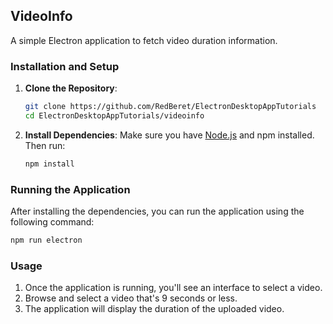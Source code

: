 ## VideoInfo
A simple Electron application to fetch video duration information.

### Installation and Setup

1. **Clone the Repository**:
   ```bash
   git clone https://github.com/RedBeret/ElectronDesktopAppTutorials
   cd ElectronDesktopAppTutorials/videoinfo

   ```

2. **Install Dependencies**:
   Make sure you have [Node.js](https://nodejs.org/) and npm installed. Then run:
   ```bash
   npm install
   ```

### Running the Application

After installing the dependencies, you can run the application using the following command:

```bash
npm run electron
```

### Usage

1. Once the application is running, you'll see an interface to select a video.
2. Browse and select a video that's 9 seconds or less.
3. The application will display the duration of the uploaded video.

